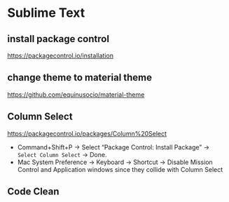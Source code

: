 # Sublime Text 

## install package control 

https://packagecontrol.io/installation

## change theme to material theme 

https://github.com/equinusocio/material-theme

## Column Select 

https://packagecontrol.io/packages/Column%20Select
- Command+Shift+P -> Select “Package Control: Install Package” ->  `Select Column Select` -> Done. 
- Mac System Preference -> Keyboard -> Shortcut -> Disable Mission Control and Application windows since they collide with Column Select 

## Code Clean
